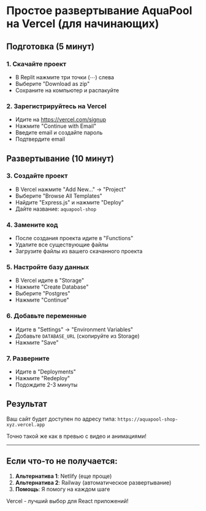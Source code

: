 # Простое развертывание AquaPool на Vercel (для начинающих)

## Подготовка (5 минут)

### 1. Скачайте проект
- В Replit нажмите три точки (⋯) слева
- Выберите "Download as zip"
- Сохраните на компьютер и распакуйте

### 2. Зарегистрируйтесь на Vercel
- Идите на https://vercel.com/signup
- Нажмите "Continue with Email"
- Введите email и создайте пароль
- Подтвердите email

## Развертывание (10 минут)

### 3. Создайте проект
- В Vercel нажмите "Add New..." → "Project"
- Выберите "Browse All Templates"
- Найдите "Express.js" и нажмите "Deploy"
- Дайте название: `aquapool-shop`

### 4. Замените код
- После создания проекта идите в "Functions"
- Удалите все существующие файлы
- Загрузите файлы из вашего скачанного проекта

### 5. Настройте базу данных
- В Vercel идите в "Storage"
- Нажмите "Create Database"
- Выберите "Postgres"
- Нажмите "Continue"

### 6. Добавьте переменные
- Идите в "Settings" → "Environment Variables"
- Добавьте `DATABASE_URL` (скопируйте из Storage)
- Нажмите "Save"

### 7. Разверните
- Идите в "Deployments"
- Нажмите "Redeploy"
- Подождите 2-3 минуты

## Результат

Ваш сайт будет доступен по адресу типа:
`https://aquapool-shop-xyz.vercel.app`

Точно такой же как в превью с видео и анимациями!

---

## Если что-то не получается:

1. **Альтернатива 1**: Netlify (еще проще)
2. **Альтернатива 2**: Railway (автоматическое развертывание)
3. **Помощь**: Я помогу на каждом шаге

Vercel - лучший выбор для React приложений!